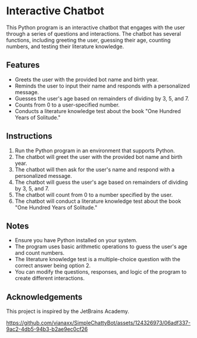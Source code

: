 # Interactive Chatbot

This Python program is an interactive chatbot that engages with the user through a series of questions and interactions. The chatbot has several functions, including greeting the user, guessing their age, counting numbers, and testing their literature knowledge.

## Features

- Greets the user with the provided bot name and birth year.
- Reminds the user to input their name and responds with a personalized message.
- Guesses the user's age based on remainders of dividing by 3, 5, and 7.
- Counts from 0 to a user-specified number.
- Conducts a literature knowledge test about the book "One Hundred Years of Solitude."

## Instructions

1. Run the Python program in an environment that supports Python.
2. The chatbot will greet the user with the provided bot name and birth year.
3. The chatbot will then ask for the user's name and respond with a personalized message.
4. The chatbot will guess the user's age based on remainders of dividing by 3, 5, and 7.
5. The chatbot will count from 0 to a number specified by the user.
6. The chatbot will conduct a literature knowledge test about the book "One Hundred Years of Solitude."

## Notes

- Ensure you have Python installed on your system.
- The program uses basic arithmetic operations to guess the user's age and count numbers.
- The literature knowledge test is a multiple-choice question with the correct answer being option 2.
- You can modify the questions, responses, and logic of the program to create different interactions.

## Acknowledgements

This project is inspired by the JetBrains Academy.

https://github.com/vianaxx/SimpleChattyBot/assets/124326973/06adf337-9ac2-4db5-94b3-b2ae9ec0cf26

